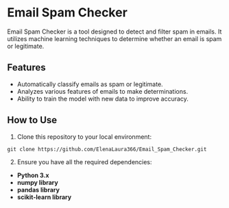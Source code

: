 # Email Spam Checker

Email Spam Checker is a tool designed to detect and filter spam in emails. It utilizes machine learning techniques to determine whether an email is spam or legitimate.

## Features

+ Automatically classify emails as spam or legitimate.
+ Analyzes various features of emails to make determinations.
+ Ability to train the model with new data to improve accuracy.

## How to Use

1. Clone this repository to your local environment:
```
git clone https://github.com/ElenaLaura366/Email_Spam_Checker.git
```
2. Ensure you have all the required dependencies:
+ **Python 3.x**
+ **numpy library**
+ **pandas library**
+ **scikit-learn library**
